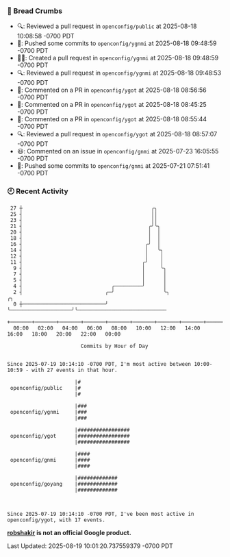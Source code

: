 ### 🍞 Bread Crumbs

 * 🔍: Reviewed a pull request in  `openconfig/public` at 2025-08-18 10:08:58 -0700 PDT
 * 🚢: Pushed some commits to `openconfig/ygnmi` at 2025-08-18 09:48:59 -0700 PDT
 * ✍🏼: Created a pull request in `openconfig/ygnmi` at 2025-08-18 09:48:59 -0700 PDT
 * 🔍: Reviewed a pull request in  `openconfig/ygnmi` at 2025-08-18 09:48:53 -0700 PDT
 * 💬: Commented on a PR in  `openconfig/ygot` at 2025-08-18 08:56:56 -0700 PDT
 * 💬: Commented on a PR in  `openconfig/ygot` at 2025-08-18 08:45:25 -0700 PDT
 * 💬: Commented on a PR in  `openconfig/ygot` at 2025-08-18 08:55:44 -0700 PDT
 * 🔍: Reviewed a pull request in  `openconfig/ygot` at 2025-08-18 08:57:07 -0700 PDT
 * 😃: Commented on an issue in `openconfig/gnmi` at 2025-07-23 16:05:55 -0700 PDT
 * 🚢: Pushed some commits to `openconfig/gnmi` at 2025-07-21 07:51:41 -0700 PDT

### 🕘 Recent Activity
```
 27 ┼                                          ╭╮
 25 ┤                                          ││
 23 ┤                                          ││
 21 ┤                                         ╭╯╰╮
 20 ┤                                         │  │
 18 ┤                                         │  │
 16 ┤                                        ╭╯  │
 14 ┤                                        │   ╰╮
 12 ┤                                        │    │
 11 ┤                                       ╭╯    │
  9 ┤                                       │     ╰╮
  7 ┤                                       │      │
  5 ┤                                       │      │
  4 ┤                             ╭─────────╯      │
  2 ┤                           ╭─╯                ╰╮                    ╭╮
  0 ┼───────────────────────────╯                   ╰────────────────────╯╰─────────────────────────────
    +───────+───────+───────+───────+───────+───────+───────+───────+───────+───────+───────+───────+────
  00:00   02:00   04:00   06:00   08:00   10:00   12:00   14:00   16:00   18:00   20:00   22:00   00:00   

						Commits by Hour of Day


Since 2025-07-19 10:14:10 -0700 PDT, I'm most active between 10:00-10:59 - with 27 events in that hour.

```



```
                      |#
 openconfig/public    |#
                      |#

                      |###
 openconfig/ygnmi     |###
                      |###

                      |#################
 openconfig/ygot      |#################
                      |#################

                      |####
 openconfig/gnmi      |####
                      |####

                      |#############
 openconfig/goyang    |#############
                      |#############



Since 2025-07-19 10:14:10 -0700 PDT, I've been most active in openconfig/ygot, with 17 events.

```
**[robshakir](mailto:robjs@google.com) is not an official Google product.**  


Last Updated: 2025-08-19 10:01:20.737559379 -0700 PDT
